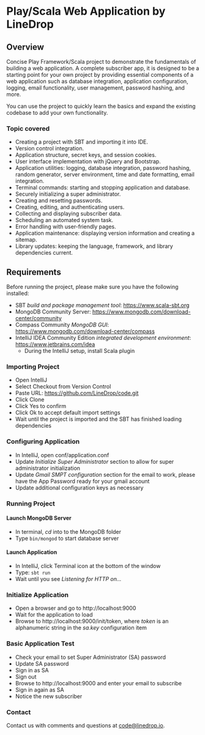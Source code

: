 # Play/Scala Web Application by LineDrop

## Overview

Concise Play Framework/Scala project to demonstrate the fundamentals of building a web application.  A complete 
subscriber app, it is designed to be a starting point for your own project by providing essential components of a
web application such as database integration, application configuration, logging, email functionality, user management, 
password hashing, and more.

You can use the project to quickly learn the basics and expand the existing codebase to add your own functionality.

### Topic covered

- Creating a project with SBT and importing it into IDE.
- Version control integration.
- Application structure, secret keys, and session cookies.
- User interface implementation with jQuery and Bootstrap.
- Application utilities: logging, database integration, password hashing, random generator, server environment, time and date formatting, email integration.
- Terminal commands: starting and stopping application and database.
- Securely initializing a super administrator.
- Creating and resetting passwords.
- Creating, editing, and authenticating users.
- Collecting and displaying subscriber data.
- Scheduling an automated system task.
- Error handling with user-friendly pages.
- Application maintenance: displaying version information and creating a sitemap.
- Library updates: keeping the language, framework, and library dependencies current.

## Requirements

Before running the project, please make sure you have the following installed:

- SBT _build and package management tool_: https://www.scala-sbt.org
- MongoDB Community Server: https://www.mongodb.com/download-center/community
- Compass Community _MongoDB GUI_: https://www.mongodb.com/download-center/compass
- IntelliJ IDEA Community Edition _integrated development environment_: https://www.jetbrains.com/idea
    - During the IntelliJ setup, install Scala plugin

### Importing Project

- Open IntelliJ
- Select Checkout from Version Control
- Paste URL: https://github.com/LineDrop/code.git
- Click Clone
- Click Yes to confirm
- Click Ok to accept default import settings
- Wait until the project is imported and the SBT has finished loading dependencies

### Configuring Application

- In IntelliJ, open conf/application.conf
- Update _Initialize Super Administrator_ section to allow for super administrator initialization
- Update _Gmail SMPT configuration_ section for the email to work,  please have the App Password ready for your gmail account
- Update additional configuration keys as necessary

### Running Project

#### Launch MongoDB Server
- In terminal, _cd_ into to the MongoDB folder
- Type `bin/mongod` to start database server

#### Launch Application
- In IntelliJ, click Terminal icon at the bottom of the window
- Type: `sbt run`
- Wait until you see _Listening for HTTP on..._

### Initialize Application
- Open a browser and go to http://localhost:9000
- Wait for the application to load
- Browse to http://localhost:9000/init/token, where _token_ is an alphanumeric string in the _sa.key_ configuration item

### Basic Application Test
- Check your email to set Super Administrator (SA) password
- Update SA password
- Sign in as SA
- Sign out
- Browse to http://localhost:9000 and enter your email to subscribe
- Sign in again as SA
- Notice the new subscriber

### Contact 

Contact us with comments and questions at code@linedrop.io.  